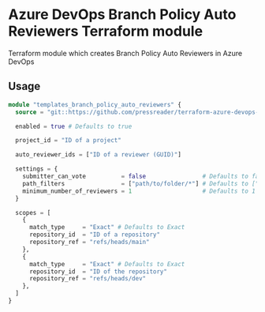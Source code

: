 # Azure DevOps Branch Policy Auto Reviewers Terraform module

Terraform module which creates Branch Policy Auto Reviewers in Azure DevOps

## Usage

```terraform
module "templates_branch_policy_auto_reviewers" {
  source = "git::https://github.com/pressreader/terraform-azure-devops-branch-policy-auto-reviewers.git?ref=v1.0.0"

  enabled = true # Defaults to true

  project_id = "ID of a project"

  auto_reviewer_ids = ["ID of a reviewer (GUID)"]

  settings = {
    submitter_can_vote          = false                # Defaults to false
    path_filters                = ["path/to/folder/*"] # Defaults to ["*"]
    minimum_number_of_reviewers = 1                    # Defaults to 1
  }

  scopes = [
    {
      match_type     = "Exact" # Defaults to Exact
      repository_id  = "ID of a repository"
      repository_ref = "refs/heads/main"
    },
    {
      match_type     = "Exact" # Defaults to Exact
      repository_id  = "ID of the repository"
      repository_ref = "refs/heads/dev"
    },
  ]
}
```